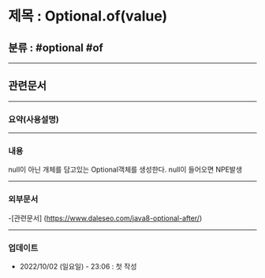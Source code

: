 # 제목 : Optional.of(value)

## 분류 : #optional #of

---
## 관련문서

----
### 요약(사용설명)

---
### 내용
null이 아닌 개체를 담고있는 Optional객체를 생성한다.
null이 들어오면 NPE발생

----
### 외부문서
-[관련문서] (https://www.daleseo.com/java8-optional-after/)

----
### 업데이트
-  2022/10/02 (일요일) - 23:06 : 첫 작성
